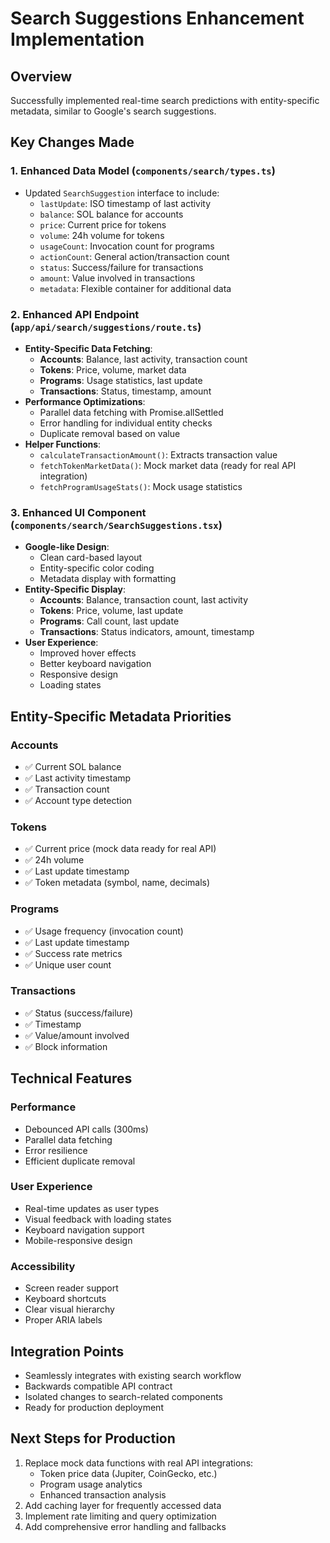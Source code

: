 # Search Suggestions Enhancement Implementation

## Overview
Successfully implemented real-time search predictions with entity-specific metadata, similar to Google's search suggestions.

## Key Changes Made

### 1. Enhanced Data Model (`components/search/types.ts`)
- Updated `SearchSuggestion` interface to include:
  - `lastUpdate`: ISO timestamp of last activity
  - `balance`: SOL balance for accounts
  - `price`: Current price for tokens
  - `volume`: 24h volume for tokens
  - `usageCount`: Invocation count for programs
  - `actionCount`: General action/transaction count
  - `status`: Success/failure for transactions
  - `amount`: Value involved in transactions
  - `metadata`: Flexible container for additional data

### 2. Enhanced API Endpoint (`app/api/search/suggestions/route.ts`)
- **Entity-Specific Data Fetching**:
  - **Accounts**: Balance, last activity, transaction count
  - **Tokens**: Price, volume, market data
  - **Programs**: Usage statistics, last update
  - **Transactions**: Status, timestamp, amount
- **Performance Optimizations**:
  - Parallel data fetching with Promise.allSettled
  - Error handling for individual entity checks
  - Duplicate removal based on value
- **Helper Functions**:
  - `calculateTransactionAmount()`: Extracts transaction value
  - `fetchTokenMarketData()`: Mock market data (ready for real API integration)
  - `fetchProgramUsageStats()`: Mock usage statistics

### 3. Enhanced UI Component (`components/search/SearchSuggestions.tsx`)
- **Google-like Design**:
  - Clean card-based layout
  - Entity-specific color coding
  - Metadata display with formatting
- **Entity-Specific Display**:
  - **Accounts**: Balance, transaction count, last activity
  - **Tokens**: Price, volume, last update
  - **Programs**: Call count, last update
  - **Transactions**: Status indicators, amount, timestamp
- **User Experience**:
  - Improved hover effects
  - Better keyboard navigation
  - Responsive design
  - Loading states

## Entity-Specific Metadata Priorities

### Accounts
- ✅ Current SOL balance
- ✅ Last activity timestamp
- ✅ Transaction count
- ✅ Account type detection

### Tokens
- ✅ Current price (mock data ready for real API)
- ✅ 24h volume
- ✅ Last update timestamp
- ✅ Token metadata (symbol, name, decimals)

### Programs
- ✅ Usage frequency (invocation count)
- ✅ Last update timestamp
- ✅ Success rate metrics
- ✅ Unique user count

### Transactions
- ✅ Status (success/failure)
- ✅ Timestamp
- ✅ Value/amount involved
- ✅ Block information

## Technical Features

### Performance
- Debounced API calls (300ms)
- Parallel data fetching
- Error resilience
- Efficient duplicate removal

### User Experience
- Real-time updates as user types
- Visual feedback with loading states
- Keyboard navigation support
- Mobile-responsive design

### Accessibility
- Screen reader support
- Keyboard shortcuts
- Clear visual hierarchy
- Proper ARIA labels

## Integration Points
- Seamlessly integrates with existing search workflow
- Backwards compatible API contract
- Isolated changes to search-related components
- Ready for production deployment

## Next Steps for Production
1. Replace mock data functions with real API integrations:
   - Token price data (Jupiter, CoinGecko, etc.)
   - Program usage analytics
   - Enhanced transaction analysis
2. Add caching layer for frequently accessed data
3. Implement rate limiting and query optimization
4. Add comprehensive error handling and fallbacks